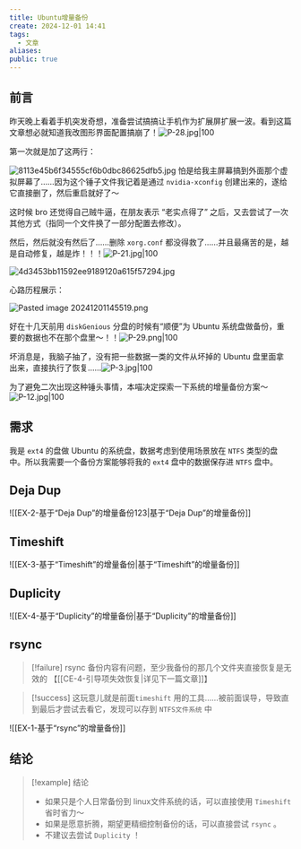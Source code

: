 ```yaml
---
title: Ubuntu增量备份
create: 2024-12-01 14:41
tags:
  - 文章
aliases: 
public: true
---
```


## 前言

昨天晚上看着手机突发奇想，准备尝试搞搞让手机作为扩展屏扩展一波。看到这篇文章想必就知道我改图形界面配置搞崩了！![P-28.jpg|100](https://cdn.sockingpanda.com/a9b8e62e3a31d335ddfde1a2e6f47e55.jpg)

第一次就是加了这两行：

![8113e45b6f34555cf6b0dbc86625dfb5.jpg](https://cdn.sockingpanda.com/80525c9aacb3c0c80d4df7f59e082c0d.jpg)
怕是给我主屏幕搞到外面那个虚拟屏幕了……因为这个锤子文件我记着是通过 `nvidia-xconfig` 创建出来的，遂给它直接删了，然后重启就好了～

这时候 bro 还觉得自己贼牛逼，在朋友表示 “老实点得了” 之后，又去尝试了一次其他方式（指同一个文件换了一部分配置去修改）。

然后，然后就没有然后了……删除 `xorg.conf` 都没得救了……并且最痛苦的是，越是自动修复，越是炸！！！![P-21.jpg|100](https://cdn.sockingpanda.com/48429c6f1f6b0dc1886332cc0ba3f78c.jpg)

![4d3453bb11592ee9189120a615f57294.jpg](https://cdn.sockingpanda.com/6965778e22072ec3ce613e9d603a068d.jpg)

心路历程展示：

![Pasted image 20241201145519.png](https://cdn.sockingpanda.com/e8a730f99a9fa1d30a6941b679e525da.png)

好在十几天前用 `diskGenious` 分盘的时候有“顺便”为 Ubuntu 系统盘做备份，重要的数据也不在那个盘里～！！![P-29.png|100](https://cdn.sockingpanda.com/aa03b83afeb187cee2f45405185bd83e.png)


坏消息是，我脑子抽了，没有把一些数据一类的文件从坏掉的 Ubuntu 盘里面拿出来，直接执行了恢复……![P-3.jpg|100](https://cdn.sockingpanda.com/1d61010deaaf699c7323892b55621729.jpg)

为了避免二次出现这种锤头事情，本喵决定探索一下系统的增量备份方案～
![P-12.jpg|100](https://cdn.sockingpanda.com/7fd62de3ffa5b7a4318a08cc6109db92.jpg)


## 需求

我是 `ext4` 的盘做 Ubuntu 的系统盘，数据考虑到使用场景放在 `NTFS` 类型的盘中。所以我需要一个备份方案能够将我的 `ext4` 盘中的数据保存进 `NTFS` 盘中。

## Deja Dup


![[EX-2-基于“Deja Dup”的增量备份123|基于“Deja Dup”的增量备份]]

## Timeshift

![[EX-3-基于“Timeshift”的增量备份|基于“Timeshift”的增量备份]]
## Duplicity

![[EX-4-基于“Duplicity”的增量备份|基于“Duplicity”的增量备份]]

## rsync

>[!failure] rsync 备份内容有问题，至少我备份的那几个文件夹直接恢复是无效的 【[[CE-4-引导项失效恢复|详见下一篇文章]]】

>[!success] 这玩意儿就是前面`timeshift` 用的工具……被前面误导，导致直到最后才尝试去看它，发现可以存到 `NTFS文件系统` 中

![[EX-1-基于“rsync”的增量备份]]

## 结论

>[!example] 结论
>- 如果只是个人日常备份到 linux文件系统的话，可以直接使用 `Timeshift` 省时省力～
>- 如果是愿意折腾，期望更精细控制备份的话，可以直接尝试 `rsync` 。
>- 不建议去尝试 `Duplicity` ！

